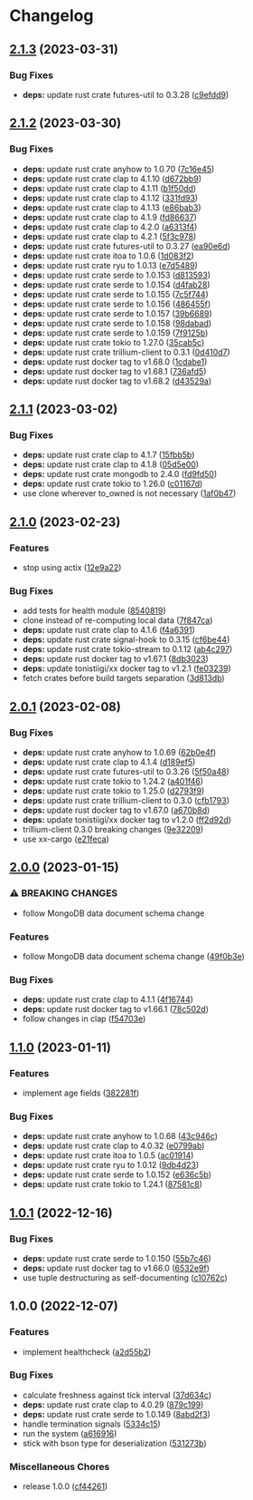 # Changelog

## [2.1.3](https://github.com/cailloumajor/mongodb-scraper/compare/v2.1.2...v2.1.3) (2023-03-31)


### Bug Fixes

* **deps:** update rust crate futures-util to 0.3.28 ([c9efdd9](https://github.com/cailloumajor/mongodb-scraper/commit/c9efdd94f61b61662a905e05b12466daf3ec0db5))

## [2.1.2](https://github.com/cailloumajor/mongodb-scraper/compare/v2.1.1...v2.1.2) (2023-03-30)


### Bug Fixes

* **deps:** update rust crate anyhow to 1.0.70 ([7c16e45](https://github.com/cailloumajor/mongodb-scraper/commit/7c16e4574407da3e5f2cea092b16f90335de6fd8))
* **deps:** update rust crate clap to 4.1.10 ([d672bb9](https://github.com/cailloumajor/mongodb-scraper/commit/d672bb9e4d91d695753cb54d76a4aab47e3e8f3e))
* **deps:** update rust crate clap to 4.1.11 ([b1f50dd](https://github.com/cailloumajor/mongodb-scraper/commit/b1f50dd7b6094f2c9367c57738ab31ed49dff94b))
* **deps:** update rust crate clap to 4.1.12 ([331fd93](https://github.com/cailloumajor/mongodb-scraper/commit/331fd930f86e47d7eeb0ebcb31f220a0240ca06c))
* **deps:** update rust crate clap to 4.1.13 ([e86bab3](https://github.com/cailloumajor/mongodb-scraper/commit/e86bab369589443a509f48310be67b6cfe084d47))
* **deps:** update rust crate clap to 4.1.9 ([fd86637](https://github.com/cailloumajor/mongodb-scraper/commit/fd86637f29ecc2b3d304e652b192d13f2f77d8fe))
* **deps:** update rust crate clap to 4.2.0 ([a6313f4](https://github.com/cailloumajor/mongodb-scraper/commit/a6313f4977e674d1a0afca80fab988fe6b3e969c))
* **deps:** update rust crate clap to 4.2.1 ([5f3c978](https://github.com/cailloumajor/mongodb-scraper/commit/5f3c97873926d03ae03af48864262590e715e1ea))
* **deps:** update rust crate futures-util to 0.3.27 ([ea90e6d](https://github.com/cailloumajor/mongodb-scraper/commit/ea90e6d0b42fc9a3a124c9a15c043cf56274ed72))
* **deps:** update rust crate itoa to 1.0.6 ([1d083f2](https://github.com/cailloumajor/mongodb-scraper/commit/1d083f2d967e8c19e70fdb8e4d87d73edecc8be5))
* **deps:** update rust crate ryu to 1.0.13 ([e7d5489](https://github.com/cailloumajor/mongodb-scraper/commit/e7d5489a3469d24d18a41dcde889f7a5c4919eee))
* **deps:** update rust crate serde to 1.0.153 ([d813593](https://github.com/cailloumajor/mongodb-scraper/commit/d81359383e807cf039036be7d4c2f5dd78cef7a5))
* **deps:** update rust crate serde to 1.0.154 ([d4fab28](https://github.com/cailloumajor/mongodb-scraper/commit/d4fab281546eb8e97fc3f9e69f9f1715c96d6ba9))
* **deps:** update rust crate serde to 1.0.155 ([7c5f744](https://github.com/cailloumajor/mongodb-scraper/commit/7c5f74401f4c013e9f34a8e00e8e033f1ed188a1))
* **deps:** update rust crate serde to 1.0.156 ([486455f](https://github.com/cailloumajor/mongodb-scraper/commit/486455f392808751a5907297d520eb0bd2a648fa))
* **deps:** update rust crate serde to 1.0.157 ([39b6689](https://github.com/cailloumajor/mongodb-scraper/commit/39b6689d5bddce944b195f1113032516dc6ddb80))
* **deps:** update rust crate serde to 1.0.158 ([98dabad](https://github.com/cailloumajor/mongodb-scraper/commit/98dabad0ffee64884e451734e0ab9964d78d6c4d))
* **deps:** update rust crate serde to 1.0.159 ([7f9125b](https://github.com/cailloumajor/mongodb-scraper/commit/7f9125b9039e179ea503740b4ef8fbc23b843f4d))
* **deps:** update rust crate tokio to 1.27.0 ([35cab5c](https://github.com/cailloumajor/mongodb-scraper/commit/35cab5c6c674262a63aa54f92b5878cd3a1a4513))
* **deps:** update rust crate trillium-client to 0.3.1 ([0d410d7](https://github.com/cailloumajor/mongodb-scraper/commit/0d410d7d63c16b89990e44700ecabe6b585411db))
* **deps:** update rust docker tag to v1.68.0 ([1cdabe1](https://github.com/cailloumajor/mongodb-scraper/commit/1cdabe1c27d64d4f256607fd92ec28576790b45b))
* **deps:** update rust docker tag to v1.68.1 ([736afd5](https://github.com/cailloumajor/mongodb-scraper/commit/736afd5f29d87a1efbe604ccfbe3caf51610bb5c))
* **deps:** update rust docker tag to v1.68.2 ([d43529a](https://github.com/cailloumajor/mongodb-scraper/commit/d43529a1f7e6dcffce1e1ebde97bc3021f11559c))

## [2.1.1](https://github.com/cailloumajor/mongodb-scraper/compare/v2.1.0...v2.1.1) (2023-03-02)


### Bug Fixes

* **deps:** update rust crate clap to 4.1.7 ([15fbb5b](https://github.com/cailloumajor/mongodb-scraper/commit/15fbb5b3eec30c271ffc1b9a810c41d9b4a50d95))
* **deps:** update rust crate clap to 4.1.8 ([05d5e00](https://github.com/cailloumajor/mongodb-scraper/commit/05d5e00b01e4b1a339a39104f851af14138251c2))
* **deps:** update rust crate mongodb to 2.4.0 ([fd9fd50](https://github.com/cailloumajor/mongodb-scraper/commit/fd9fd500e844cab91efdcacfe55ac22956335ddd))
* **deps:** update rust crate tokio to 1.26.0 ([c01167d](https://github.com/cailloumajor/mongodb-scraper/commit/c01167dec92f530d957d17f93bc21aada2706777))
* use clone wherever to_owned is not necessary ([1af0b47](https://github.com/cailloumajor/mongodb-scraper/commit/1af0b478d65d8d8e384495b093eca5f3b583b8a1))

## [2.1.0](https://github.com/cailloumajor/mongodb-scraper/compare/v2.0.1...v2.1.0) (2023-02-23)


### Features

* stop using actix ([12e9a22](https://github.com/cailloumajor/mongodb-scraper/commit/12e9a224701692c2bbca5419d12da4be9387bc98))


### Bug Fixes

* add tests for health module ([8540819](https://github.com/cailloumajor/mongodb-scraper/commit/8540819409c11d8c928f0479a7f6a95c312cebbc))
* clone instead of re-computing local data ([7f847ca](https://github.com/cailloumajor/mongodb-scraper/commit/7f847cad23fd912bae63c48f9bde57bd0b85fa7f))
* **deps:** update rust crate clap to 4.1.6 ([f4a6391](https://github.com/cailloumajor/mongodb-scraper/commit/f4a639176375975257013cef19e2e7eac11ba4e6))
* **deps:** update rust crate signal-hook to 0.3.15 ([cf6be44](https://github.com/cailloumajor/mongodb-scraper/commit/cf6be44ed9e3670d2b899375fc3fcee5876d6867))
* **deps:** update rust crate tokio-stream to 0.1.12 ([ab4c297](https://github.com/cailloumajor/mongodb-scraper/commit/ab4c2972c5d17d51a408f69a5cc1eadbf18ef1a9))
* **deps:** update rust docker tag to v1.67.1 ([8db3023](https://github.com/cailloumajor/mongodb-scraper/commit/8db302366959930cf827ea83607d0fce45c44b74))
* **deps:** update tonistiigi/xx docker tag to v1.2.1 ([fe03239](https://github.com/cailloumajor/mongodb-scraper/commit/fe03239fcc2494c236527933a67a223d10a65717))
* fetch crates before build targets separation ([3d813db](https://github.com/cailloumajor/mongodb-scraper/commit/3d813dba4a27cd5d2b997104d3923acb69d6965e))

## [2.0.1](https://github.com/cailloumajor/mongodb-scraper/compare/v2.0.0...v2.0.1) (2023-02-08)


### Bug Fixes

* **deps:** update rust crate anyhow to 1.0.69 ([62b0e4f](https://github.com/cailloumajor/mongodb-scraper/commit/62b0e4fb8b6b75903e22a621079647eb666757bb))
* **deps:** update rust crate clap to 4.1.4 ([d189ef5](https://github.com/cailloumajor/mongodb-scraper/commit/d189ef551a77cb817e32c067d08d4b63dd23887e))
* **deps:** update rust crate futures-util to 0.3.26 ([5f50a48](https://github.com/cailloumajor/mongodb-scraper/commit/5f50a48fbec71680260a22670a201311fff303ef))
* **deps:** update rust crate tokio to 1.24.2 ([a401f46](https://github.com/cailloumajor/mongodb-scraper/commit/a401f466cfe183cd4815fe44e0027ce0bb536196))
* **deps:** update rust crate tokio to 1.25.0 ([d2793f9](https://github.com/cailloumajor/mongodb-scraper/commit/d2793f9f1df0f70c71bc4020771edbb9e67dc901))
* **deps:** update rust crate trillium-client to 0.3.0 ([cfb1793](https://github.com/cailloumajor/mongodb-scraper/commit/cfb1793e2d32389386da269a245a77c570c2323f))
* **deps:** update rust docker tag to v1.67.0 ([a670b8d](https://github.com/cailloumajor/mongodb-scraper/commit/a670b8d8ed0205c44e0218dd74487ea42a3d7884))
* **deps:** update tonistiigi/xx docker tag to v1.2.0 ([ff2d92d](https://github.com/cailloumajor/mongodb-scraper/commit/ff2d92d64d51efaaf5d5ca44fb6a6e2d22f8b01b))
* trillium-client 0.3.0 breaking changes ([9e32209](https://github.com/cailloumajor/mongodb-scraper/commit/9e32209f4d177ed684ef230d994e016c883239f9))
* use xx-cargo ([e21feca](https://github.com/cailloumajor/mongodb-scraper/commit/e21feca4bd4aca75289b4ab8d381f888c1d3e3e0))

## [2.0.0](https://github.com/cailloumajor/mongodb-scraper/compare/v1.1.0...v2.0.0) (2023-01-15)


### ⚠ BREAKING CHANGES

* follow MongoDB data document schema change

### Features

* follow MongoDB data document schema change ([49f0b3e](https://github.com/cailloumajor/mongodb-scraper/commit/49f0b3efe28caf43ae139110f7cbf833d735ae05))


### Bug Fixes

* **deps:** update rust crate clap to 4.1.1 ([4f16744](https://github.com/cailloumajor/mongodb-scraper/commit/4f1674465c7c64189f6430781369f636453e8b29))
* **deps:** update rust docker tag to v1.66.1 ([78c502d](https://github.com/cailloumajor/mongodb-scraper/commit/78c502dd53a9c1e4415604f819e2526d9f030ef8))
* follow changes in clap ([f54703e](https://github.com/cailloumajor/mongodb-scraper/commit/f54703e01d6c6eae7208691efa18c09744b64f0d))

## [1.1.0](https://github.com/cailloumajor/mongodb-scraper/compare/v1.0.1...v1.1.0) (2023-01-11)


### Features

* implement age fields ([382281f](https://github.com/cailloumajor/mongodb-scraper/commit/382281f0af78217f6e608dc237b0adbc8ab7441b))


### Bug Fixes

* **deps:** update rust crate anyhow to 1.0.68 ([43c946c](https://github.com/cailloumajor/mongodb-scraper/commit/43c946c502006b4af3b5e29063d72cf12806c9ce))
* **deps:** update rust crate clap to 4.0.32 ([e0799ab](https://github.com/cailloumajor/mongodb-scraper/commit/e0799ab128ee0c3567b29e312b4570026943a657))
* **deps:** update rust crate itoa to 1.0.5 ([ac01914](https://github.com/cailloumajor/mongodb-scraper/commit/ac01914b45972db55d55462813183a8620978a58))
* **deps:** update rust crate ryu to 1.0.12 ([9db4d23](https://github.com/cailloumajor/mongodb-scraper/commit/9db4d23a9f6f036b92b35b6ca050fabf6043f3c1))
* **deps:** update rust crate serde to 1.0.152 ([e636c5b](https://github.com/cailloumajor/mongodb-scraper/commit/e636c5b5a891384bbd3e47c0cad7229494519873))
* **deps:** update rust crate tokio to 1.24.1 ([87581c8](https://github.com/cailloumajor/mongodb-scraper/commit/87581c8a1829979b81e58f1a09a5fdd9a881c98f))

## [1.0.1](https://github.com/cailloumajor/mongodb-scraper/compare/v1.0.0...v1.0.1) (2022-12-16)


### Bug Fixes

* **deps:** update rust crate serde to 1.0.150 ([55b7c46](https://github.com/cailloumajor/mongodb-scraper/commit/55b7c463c33cf2b74c40de79ac8621514ee9615e))
* **deps:** update rust docker tag to v1.66.0 ([6532e9f](https://github.com/cailloumajor/mongodb-scraper/commit/6532e9f7d51f52dbfffe7c17b8de3dce41e98460))
* use tuple destructuring as self-documenting ([c10762c](https://github.com/cailloumajor/mongodb-scraper/commit/c10762c48a11a6c9cb764cf6aa82a4d36382f244))

## 1.0.0 (2022-12-07)


### Features

* implement healthcheck ([a2d55b2](https://github.com/cailloumajor/mongodb-scraper/commit/a2d55b27fe6383b6d6f522e8a7d9f5c50006119d))


### Bug Fixes

* calculate freshness against tick interval ([37d634c](https://github.com/cailloumajor/mongodb-scraper/commit/37d634cad8988b20788a469f5c635022e3f52513))
* **deps:** update rust crate clap to 4.0.29 ([879c199](https://github.com/cailloumajor/mongodb-scraper/commit/879c1999ad89fa8b7541119111267a79ccf47780))
* **deps:** update rust crate serde to 1.0.149 ([8abd2f3](https://github.com/cailloumajor/mongodb-scraper/commit/8abd2f3c71778987515d0df30e63ea8ce1aabe30))
* handle termination signals ([5334c15](https://github.com/cailloumajor/mongodb-scraper/commit/5334c15ccfd4a6e689853d6754d6208716bcc8ef))
* run the system ([a616916](https://github.com/cailloumajor/mongodb-scraper/commit/a6169163f85a067a304a96a6f8decc5ea874765e))
* stick with bson type for deserialization ([531273b](https://github.com/cailloumajor/mongodb-scraper/commit/531273b25f5606b55eeb9bec7ee963ce277adb7f))


### Miscellaneous Chores

* release 1.0.0 ([cf44261](https://github.com/cailloumajor/mongodb-scraper/commit/cf442618e9a13fd368429df910b3ec3a7d2c6a3e))
